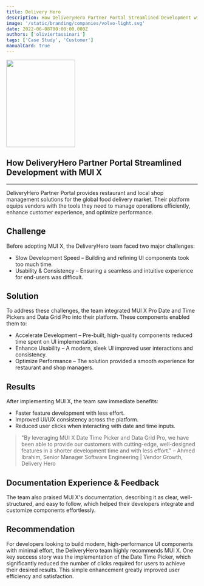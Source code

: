 ```yaml
---
title: Delivery Hero
description: How DeliveryHero Partner Portal Streamlined Development with MUI X.
image: '/static/branding/companies/volvo-light.svg'
date: 2022-06-08T00:00:00.000Z
authors: ['oliviertassinari']
tags: ['Case Study', 'Customer']
manualCard: true
---
```


<style>
  #blog-responsive-image {
    height: 230px;
    @media (max-width: 600px) {
      height: 167px;
    }
  }
</style>

<img
    id="blog-responsive-image"
    src="/static/branding/companies/amazon-light.svg"
    alt=""
    height="230"
    width="100"
    style="width: 60%; object-fit: cover; object-position: center; border: 0px;"
  />

## How DeliveryHero Partner Portal Streamlined Development with MUI X

---

DeliveryHero Partner Portal provides restaurant and local shop management solutions for the global food delivery market. Their platform equips vendors with the tools they need to manage operations efficiently, enhance customer experience, and optimize performance.

## Challenge

Before adopting MUI X, the DeliveryHero team faced two major challenges:

- Slow Development Speed – Building and refining UI components took too much time.
- Usability & Consistency – Ensuring a seamless and intuitive experience for end-users was difficult.

## Solution

To address these challenges, the team integrated MUI X Pro Date and Time Pickers and Data Grid Pro into their platform. These components enabled them to:

- Accelerate Development – Pre-built, high-quality components reduced time spent on UI implementation.
- Enhance Usability – A modern, sleek UI improved user interactions and consistency.
- Optimize Performance – The solution provided a smooth experience for restaurant and shop managers.

## Results

After implementing MUI X, the team saw immediate benefits:

- Faster feature development with less effort.
- Improved UI/UX consistency across the platform.
- Reduced user clicks when interacting with date and time inputs.

> "By leveraging MUI X Date Time Picker and Data Grid Pro, we have been able to provide our customers with cutting-edge, well-designed features in a shorter development time and with less effort." – Ahmed Ibrahim, Senior Manager Software Engineering | Vendor Growth, Delivery Hero

## Documentation Experience & Feedback

The team also praised MUI X's documentation, describing it as clear, well-structured, and easy to follow, which helped their developers integrate and customize components effortlessly.

## Recommendation

For developers looking to build modern, high-performance UI components with minimal effort, the DeliveryHero team highly recommends MUI X.
One key success story was the implementation of the Date Time Picker, which significantly reduced the number of clicks required for users to achieve their desired results. This simple enhancement greatly improved user efficiency and satisfaction.
